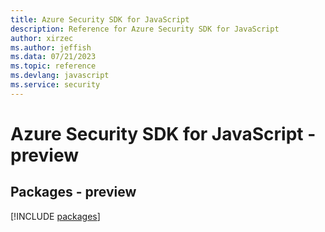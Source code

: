 ```yaml
---
title: Azure Security SDK for JavaScript
description: Reference for Azure Security SDK for JavaScript
author: xirzec
ms.author: jeffish
ms.data: 07/21/2023
ms.topic: reference
ms.devlang: javascript
ms.service: security
---
```

# Azure Security SDK for JavaScript - preview
## Packages - preview
[!INCLUDE [packages](security-index.md)]